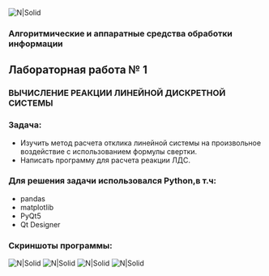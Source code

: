![N|Solid](https://creonline.co.uk/wp-content/uploads/2017/09/digital_music_post.jpg)
### Алгоритмические и аппаратные средства обработки информации
## Лабораторная работа № 1
### ВЫЧИСЛЕНИЕ РЕАКЦИИ ЛИНЕЙНОЙ ДИСКРЕТНОЙ СИСТЕМЫ

### Задача: 
- Изучить метод расчета отклика линейной системы на произвольное
воздействие с использованием формулы свертки.
- Написать программу для расчета реакции ЛДС.

### Для решения задачи использовался Python,в т.ч:
- pandas
- matplotlib
- PyQt5
- Qt Designer

### Скриншоты программы:

![N|Solid](https://i.postimg.cc/3wQ4KnmT/pic1.png)
![N|Solid](https://i.postimg.cc/4yj4Wx1g/pic2.png)
![N|Solid](https://i.postimg.cc/2SQjxmbs/pic3.png)
![N|Solid](https://i.postimg.cc/DwkysmZQ/pic4.png)
